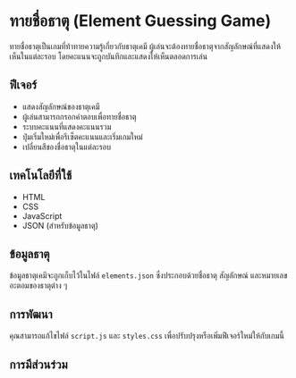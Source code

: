 # ทายชื่อธาตุ (Element Guessing Game)

ทายชื่อธาตุเป็นเกมที่ท้าทายความรู้เกี่ยวกับธาตุเคมี ผู้เล่นจะต้องทายชื่อธาตุจากสัญลักษณ์ที่แสดงให้เห็นในแต่ละรอบ โดยคะแนนจะถูกบันทึกและแสดงให้เห็นตลอดการเล่น

## ฟีเจอร์

- แสดงสัญลักษณ์ของธาตุเคมี
- ผู้เล่นสามารถกรอกคำตอบเพื่อทายชื่อธาตุ
- ระบบคะแนนที่แสดงคะแนนรวม
- ปุ่มเริ่มใหม่เพื่อรีเซ็ตคะแนนและเริ่มเกมใหม่
- เปลี่ยนสีของชื่อธาตุในแต่ละรอบ

## เทคโนโลยีที่ใช้

- HTML
- CSS
- JavaScript
- JSON (สำหรับข้อมูลธาตุ)

## ข้อมูลธาตุ

ข้อมูลธาตุเคมีจะถูกเก็บไว้ในไฟล์ `elements.json` ซึ่งประกอบด้วยชื่อธาตุ สัญลักษณ์ และหมายเลขอะตอมของธาตุต่าง ๆ

## การพัฒนา

คุณสามารถแก้ไขไฟล์ `script.js` และ `styles.css` เพื่อปรับปรุงหรือเพิ่มฟีเจอร์ใหม่ให้กับเกมนี้

## การมีส่วนร่วม

